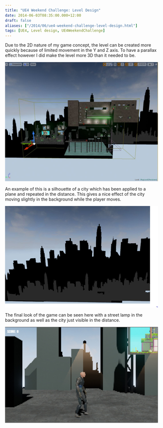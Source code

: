 ```yaml
---
title: "UE4 Weekend Challenge: Level Design"
date: 2014-06-03T08:35:00.000+12:00
draft: false
aliases: ["/2014/06/ue4-weekend-challenge-level-design.html"]
tags: [UE4, Level design, UE4WeekendChallenge]
---
```


Due to the 2D nature of my game concept, the level can be created more quickly because of limited movement in the Y and Z axis. To have a parallax effect however I did make the level more 3D than it needed to be.

![](levelover.JPG)

An example of this is a silhouette of a city which has been applied to a plane and repeated in the distance. This gives a nice effect of the city moving slightly in the background while the player moves.

![](silhouettes.JPG)

The final look of the game can be seen here with a street lamp in the background as well as the city just visible in the distance.

![](shot1.jpg)
